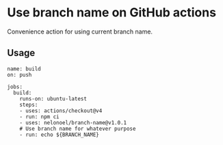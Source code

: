 # Use branch name on GitHub actions

Convenience action for using current branch name.

## Usage
```
name: build
on: push

jobs:
  build:
    runs-on: ubuntu-latest
    steps:
    - uses: actions/checkout@v4
    - run: npm ci
    - uses: nelonoel/branch-name@v1.0.1
    # Use branch name for whatever purpose
    - run: echo ${BRANCH_NAME}
```
